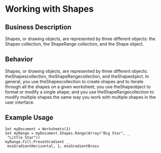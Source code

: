 # Working with Shapes

## Business Description
Shapes, or drawing objects, are represented by three different objects: the Shapes collection, the ShapeRange collection, and the Shape object.

## Behavior
Shapes, or drawing objects, are represented by three different objects: theShapescollection, theShapeRangecollection, and theShapeobject. In general, you use theShapescollection to create shapes and to iterate through all the shapes on a given worksheet; you use theShapeobject to format or modify a single shape; and you use theShapeRangecollection to modify multiple shapes the same way you work with multiple shapes in the user interface.

## Example Usage
```vba
Set myDocument = Worksheets(1) 
Set myRange = myDocument.Shapes.Range(Array("Big Star", _ 
 "Little Star")) 
myRange.Fill.PresetGradient _ 
 msoGradientHorizontal, 1, msoGradientBrass
```